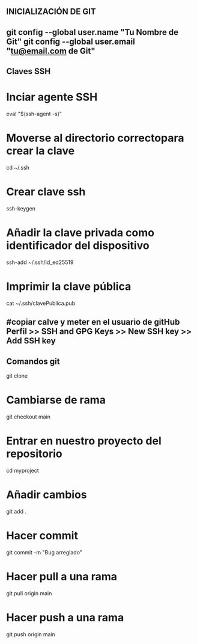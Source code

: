 ## INICIALIZACIÓN DE GIT ##

git config --global user.name "Tu Nombre de Git"
git config --global user.email "tu@email.com de Git"
----------------------------------------------------------------------
## Claves SSH ##

# Inciar agente SSH
eval "$(ssh-agent -s)"

# Moverse al directorio correctopara crear la clave
cd ~/.ssh

# Crear clave ssh
ssh-keygen

# Añadir la clave privada como identificador del dispositivo
ssh-add ~/.ssh/id_ed25519

# Imprimir la clave pública
cat ~/.ssh/clavePublica.pub

#copiar calve y meter en el usuario de gitHub
Perfil >> SSH and GPG Keys >> New SSH key >> Add SSH key
----------------------------------------------------------------------
## Comandos git ##
git clone
# Cambiarse de rama
git checkout main
# Entrar en nuestro proyecto del repositorio
cd myproject

# Añadir cambios
git add .

# Hacer commit
git commit -m "Bug arreglado"

# Hacer pull a una rama
git pull origin main

# Hacer push a una rama
git push origin main

